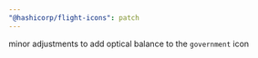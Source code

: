 ```yaml
---
"@hashicorp/flight-icons": patch
---
```


minor adjustments to add optical balance to the `government` icon
